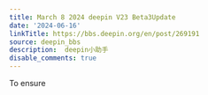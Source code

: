 ```yaml
---
title: March 8 2024 deepin V23 Beta3Update
date: '2024-06-16'
linkTitle: https://bbs.deepin.org/en/post/269191
source: deepin_bbs
description:  deepin小助手 
disable_comments: true
---
```

To ensure 

